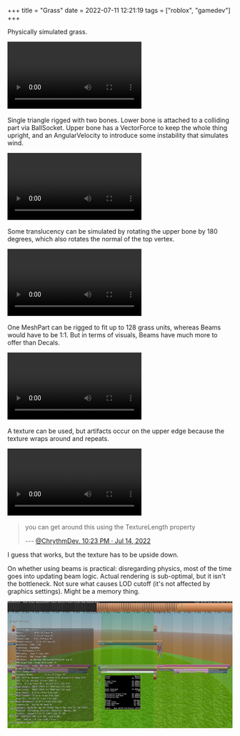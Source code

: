 +++
title = "Grass"
date = 2022-07-11 12:21:19
tags = ["roblox", "gamedev"]
+++

Physically simulated grass.

![](00.mp4)

Single triangle rigged with two bones. Lower bone is attached to a colliding
part via BallSocket. Upper bone has a VectorForce to keep the whole thing
upright, and an AngularVelocity to introduce some instability that simulates
wind.

![](01.mp4)

Some translucency can be simulated by rotating the upper bone by 180 degrees,
which also rotates the normal of the top vertex.

![](02.mp4)

One MeshPart can be rigged to fit up to 128 grass units, whereas Beams would
have to be 1:1. But in terms of visuals, Beams have much more to offer than
Decals.

![](03.mp4)

A texture can be used, but artifacts occur on the upper edge because the texture
wraps around and repeats.

![](04.mp4)

> you can get around this using the TextureLength property
>
> --- [@ChrythmDev, 10:23 PM · Jul 14, 2022](https://twitter.com/ChrythmDev/status/1547708323180343296)

I guess that works, but the texture has to be upside down.

On whether using beams is practical: disregarding physics, most of the time goes
into updating beam logic. Actual rendering is sub-optimal, but it isn't the
bottleneck. Not sure what causes LOD cutoff (it's not affected by graphics
settings). Might be a memory thing.

![](05.jpg)
